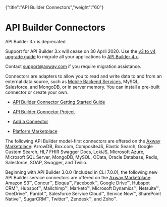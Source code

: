 {"title":"API Builder Connectors","weight":"60"} 

# API Builder Connectors

API Builder 3.x is deprecated

Support for API Builder 3.x will cease on 30 April 2020. Use the [v3 to v4 upgrade guide](https://docs.axway.com/bundle/API_Builder_4x_allOS_en/page/api_builder_v3_to_v4_upgrade_guide.html) to migrate all your applications to [API Builder 4.x](https://docs.axway.com/bundle/API_Builder_4x_allOS_en/page/api_builder_getting_started_guide.html).

Contact [support@axway.com](mailto:support@axway.com) if you require migration assistance.

Connectors are adapters to allow you to read and write data to and from an external data source, such as [Mobile Backend Services](/docs/appc/Mobile_Backend_Services/), MySQL, Salesforce, and MongoDB, or in server memory. You can install a pre-built connector or create your own.

*   [API Builder Connector Getting Started Guide](/docs/appc/Axway_API_Builder/API_Builder/API_Builder_Developer_Guide/API_Builder_Connectors/API_Builder_Connector_Getting_Started_Guide/)
    
*   [API Builder Connector Project](/docs/appc/Axway_API_Builder/API_Builder/API_Builder_Developer_Guide/API_Builder_Connectors/API_Builder_Connector_Project/)
    
*   [Add a Connector](/docs/appc/Axway_API_Builder/API_Builder/API_Builder_Developer_Guide/API_Builder_Connectors/Add_a_Connector/)
    
*   [Platform Marketplace](/docs/appc/Axway_API_Builder/API_Builder/API_Builder_Developer_Guide/API_Builder_Connectors/Platform_Marketplace/)
    

The following API Builder model-first connectors are offered on the [Axway Marketplace](https://marketplace.axway.com/home): ArrowDB, Box.com, CompositeJS, Elastic Search, Google Custom Search, HL7 FHIR Swagger Docs, LokiJS, Microsoft Azure, Microsoft SQL Server, MongoDB, MySQL, OData, Oracle Database, Redis, Salesforce, SOAP, Swagger, and Twilio.

Beginning with API Builder 3.0.0 (Included in CLI 7.0.0), the following new API Builder service connectors are offered on the [Axway Marketplace](https://marketplace.axway.com/home): Amazon S3™, Concur™, Eloqua™, Facebook™, Google Drive™, Hubspot CRM™, Hubspot™, Mailchimp™, Marketo™, Microsoft Dynamics™, Netsuite™, OneDrive™, Pardot™, Salesforce Service Cloud™, Service Now™, SharePoint Native™, SugarCRM™, Twitter™, Zendesk™, and Zoho™.